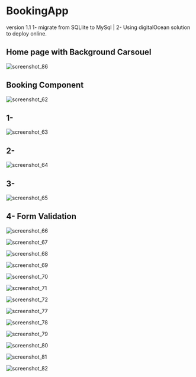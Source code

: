 # BookingApp
version 1.1 
1- migrate from SQLlite to MySql |
2- Using digitalOcean solution to deploy online.
## Home page with Background Carsouel
![screenshot_86](https://user-images.githubusercontent.com/34900477/50638467-24c8e980-0f5e-11e9-8035-0680d611602c.png)
## Booking Component
![screenshot_62](https://user-images.githubusercontent.com/34900477/50637820-c3078000-0f5b-11e9-8975-09b0b24b1134.png)
## 1-
![screenshot_63](https://user-images.githubusercontent.com/34900477/50637895-111c8380-0f5c-11e9-9cf2-5dfdffeb4498.png)
## 2-
![screenshot_64](https://user-images.githubusercontent.com/34900477/50637920-25608080-0f5c-11e9-92c5-43fafbd06cfd.png)
## 3-
![screenshot_65](https://user-images.githubusercontent.com/34900477/50637925-27c2da80-0f5c-11e9-96c2-f634bee12daf.png)
## 4- Form Validation
![screenshot_66](https://user-images.githubusercontent.com/34900477/50637930-2b566180-0f5c-11e9-9608-8579e038625b.png)

![screenshot_67](https://user-images.githubusercontent.com/34900477/50637934-2d202500-0f5c-11e9-9ae5-e269e3e2b7dd.png)

![screenshot_68](https://user-images.githubusercontent.com/34900477/50637935-2e515200-0f5c-11e9-8ed2-f38eed837555.png)

![screenshot_69](https://user-images.githubusercontent.com/34900477/50637937-30b3ac00-0f5c-11e9-8596-2da606b9796a.png)

![screenshot_70](https://user-images.githubusercontent.com/34900477/50637941-34dfc980-0f5c-11e9-8e30-f1a6c2cfa0d9.png)

![screenshot_71](https://user-images.githubusercontent.com/34900477/50637943-36a98d00-0f5c-11e9-8e00-a93ac4987d40.png)

![screenshot_72](https://user-images.githubusercontent.com/34900477/50637946-39a47d80-0f5c-11e9-93ce-899fe67be621.png)

![screenshot_77](https://user-images.githubusercontent.com/34900477/50637949-3c9f6e00-0f5c-11e9-92aa-77cfe794c77f.png)

![screenshot_78](https://user-images.githubusercontent.com/34900477/50637950-3f01c800-0f5c-11e9-99bb-0d6a8ee05753.png)

![screenshot_79](https://user-images.githubusercontent.com/34900477/50637952-42954f00-0f5c-11e9-9250-52c88ea03bec.png)

![screenshot_80](https://user-images.githubusercontent.com/34900477/50637954-445f1280-0f5c-11e9-87c5-dcb7cace992a.png)

![screenshot_81](https://user-images.githubusercontent.com/34900477/50637955-4628d600-0f5c-11e9-94a5-3f74a1b8f4c2.png)

![screenshot_82](https://user-images.githubusercontent.com/34900477/50637956-47f29980-0f5c-11e9-9d2f-85fda9cd6035.png)
